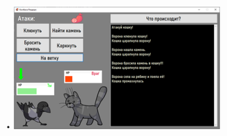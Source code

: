 * ![Image alt](https://github.com/TaniachiFractal/TheSausageOfDiscord/blob/master/TheSausageOfDiscordMainScreen.png)
